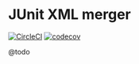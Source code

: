 # JUnit XML merger

[![CircleCI](https://circleci.com/gh/Sweetchuck/junit-merger/tree/1.x.svg?style=svg)](https://circleci.com/gh/Sweetchuck/junit-merger/?branch=1.x)
[![codecov](https://codecov.io/gh/Sweetchuck/junit-merger/branch/1.x/graph/badge.svg?token=UFGGAC9Y11)](https://app.codecov.io/gh/Sweetchuck/junit-merger/branch/1.x)

@todo
